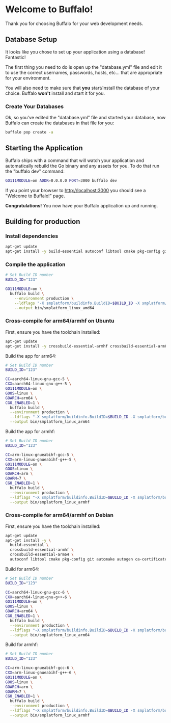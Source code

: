# Welcome to Buffalo!

Thank you for choosing Buffalo for your web development needs.

## Database Setup

It looks like you chose to set up your application using a database! Fantastic!

The first thing you need to do is open up the "database.yml" file and edit it to use the correct usernames, passwords, hosts, etc... that are appropriate for your environment.

You will also need to make sure that **you** start/install the database of your choice. Buffalo **won't** install and start it for you.

### Create Your Databases

Ok, so you've edited the "database.yml" file and started your database, now Buffalo can create the databases in that file for you:

````sh
buffalo pop create -a
````

## Starting the Application

Buffalo ships with a command that will watch your application and automatically rebuild the Go binary and any assets for you. To do that run the "buffalo dev" command:

````sh
GO111MODULE=on ADDR=0.0.0.0 PORT=3000 buffalo dev
````

If you point your browser to [http://localhost:3000](http://localhost:3000) you should see a "Welcome to Buffalo!" page.

**Congratulations!** You now have your Buffalo application up and running.

## Building for production

### Install dependencies

````sh
apt-get update
apt-get install -y build-essential autoconf libtool cmake pkg-config git automake autogen ca-certificates clang llvm-dev libtool libxml2-dev uuid-dev libssl-dev swig patch make xz-utils cpio
````

### Compile the application

````sh
# Set Build ID number
BUILD_ID="123"

GO111MODULE=on \
  buffalo build \
    --environment production \
    --ldflags "-X smplatform/buildinfo.BuildID=$BUILD_ID -X smplatform/buildinfo.BuildTime=$(date -u +'%Y-%m-%dT%H:%M:%S') -X smplatform/buildinfo.CommitHash=$(git log --pretty=format:'%h' -n 1)" \
    --output bin/smplatform_linux_amd64
````

### Cross-compile for arm64/armhf on Ubuntu

First, ensure you have the toolchain installed:

````sh
apt-get update
apt-get install -y crossbuild-essential-armhf crossbuild-essential-arm64
````

Build the app for arm64:

````sh
# Set Build ID number
BUILD_ID="123"

CC=aarch64-linux-gnu-gcc-5 \
CXX=aarch64-linux-gnu-g++-5 \
GO111MODULE=on \
GOOS=linux \
GOARCH=arm64 \
CGO_ENABLED=1 \
  buffalo build \
  --environment production \
  --ldflags "-X smplatform/buildinfo.BuildID=$BUILD_ID -X smplatform/buildinfo.BuildTime=$(date -u +'%Y-%m-%dT%H:%M:%S') -X smplatform/buildinfo.CommitHash=$(git log --pretty=format:'%h' -n 1)" \
  --output bin/smplatform_linux_arm64
````

Build the app for armhf:

````sh
# Set Build ID number
BUILD_ID="123"

CC=arm-linux-gnueabihf-gcc-5 \
CXX=arm-linux-gnueabihf-g++-5 \
GO111MODULE=on \
GOOS=linux \
GOARCH=arm \
GOARM=7 \
CGO_ENABLED=1 \
  buffalo build \
  --environment production \
  --ldflags "-X smplatform/buildinfo.BuildID=$BUILD_ID -X smplatform/buildinfo.BuildTime=$(date -u +'%Y-%m-%dT%H:%M:%S') -X smplatform/buildinfo.CommitHash=$(git log --pretty=format:'%h' -n 1)" \
  --output bin/smplatform_linux_armhf
````

### Cross-compile for arm64/armhf on Debian

First, ensure you have the toolchain installed:

````sh
apt-get update
apt-get install -y \
  build-essential \
  crossbuild-essential-armhf \
  crossbuild-essential-arm64 \
  autoconf libtool cmake pkg-config git automake autogen ca-certificates clang llvm-dev libtool libxml2-dev uuid-dev libssl-dev swig patch make xz-utils cpio
````

Build for arm64:

````sh
# Set Build ID number
BUILD_ID="123"

CC=aarch64-linux-gnu-gcc-6 \
CXX=aarch64-linux-gnu-g++-6 \
GO111MODULE=on \
GOOS=linux \
GOARCH=arm64 \
CGO_ENABLED=1 \
  buffalo build \
  --environment production \
  --ldflags "-X smplatform/buildinfo.BuildID=$BUILD_ID -X smplatform/buildinfo.BuildTime=$(date -u +'%Y-%m-%dT%H:%M:%S') -X smplatform/buildinfo.CommitHash=$(git log --pretty=format:'%h' -n 1)" \
  --output bin/smplatform_linux_arm64
````

Build for armhf:

````sh
# Set Build ID number
BUILD_ID="123"

CC=arm-linux-gnueabihf-gcc-6 \
CXX=arm-linux-gnueabihf-g++-6 \
GO111MODULE=on \
GOOS=linux \
GOARCH=arm \
GOARM=7 \
CGO_ENABLED=1 \
  buffalo build \
  --environment production \
  --ldflags "-X smplatform/buildinfo.BuildID=$BUILD_ID -X smplatform/buildinfo.BuildTime=$(date -u +'%Y-%m-%dT%H:%M:%S') -X smplatform/buildinfo.CommitHash=$(git log --pretty=format:'%h' -n 1)" \
  --output bin/smplatform_linux_armhf
````
